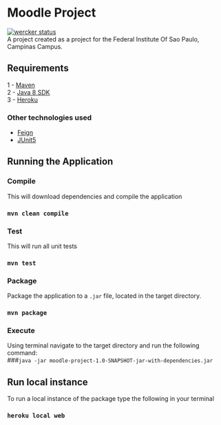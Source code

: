 # Moodle Project
[![wercker status](https://app.wercker.com/status/f137ba8fec964f8602b4b7312afe60c2/s/master "wercker status")](https://app.wercker.com/project/byKey/f137ba8fec964f8602b4b7312afe60c2)   
A project created as a project for the Federal Institute Of Sao Paulo, Campinas Campus.
## Requirements
1 -  [Maven](http://maven.apache.org/download.cgi)   
2 - [Java 8 SDK](https://tecadmin.net/install-oracle-java-8-ubuntu-via-ppa/)   
3 - [Heroku](https://devcenter.heroku.com/articles/heroku-cli#download-and-install)   
### Other technologies used
- [Feign](https://github.com/OpenFeign/feign)   
- [JUnit5](http://junit.org/junit5/)   
## Running the Application
### Compile 
This will download dependencies and compile the application
### `mvn clean compile`   

### Test 
This will run all unit tests
### `mvn test` 

### Package   
Package the application to a `.jar` file, located in the target directory.   
### `mvn package`

### Execute
Using terminal navigate to the target directory and run the following command:    
###`java -jar moodle-project-1.0-SNAPSHOT-jar-with-dependencies.jar`

## Run local instance
To run a local instance of the package type the following in your terminal
### `heroku local web`
